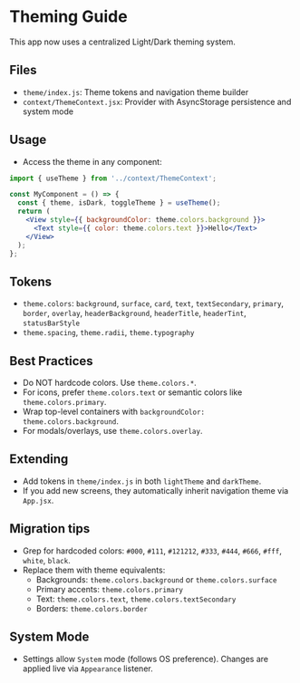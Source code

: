 # Theming Guide

This app now uses a centralized Light/Dark theming system.

## Files
- `theme/index.js`: Theme tokens and navigation theme builder
- `context/ThemeContext.jsx`: Provider with AsyncStorage persistence and system mode

## Usage
- Access the theme in any component:

```jsx
import { useTheme } from '../context/ThemeContext';

const MyComponent = () => {
  const { theme, isDark, toggleTheme } = useTheme();
  return (
    <View style={{ backgroundColor: theme.colors.background }}>
      <Text style={{ color: theme.colors.text }}>Hello</Text>
    </View>
  );
};
```

## Tokens
- `theme.colors`: `background`, `surface`, `card`, `text`, `textSecondary`, `primary`, `border`, `overlay`, `headerBackground`, `headerTitle`, `headerTint`, `statusBarStyle`
- `theme.spacing`, `theme.radii`, `theme.typography`

## Best Practices
- Do NOT hardcode colors. Use `theme.colors.*`.
- For icons, prefer `theme.colors.text` or semantic colors like `theme.colors.primary`.
- Wrap top-level containers with `backgroundColor: theme.colors.background`.
- For modals/overlays, use `theme.colors.overlay`.

## Extending
- Add tokens in `theme/index.js` in both `lightTheme` and `darkTheme`.
- If you add new screens, they automatically inherit navigation theme via `App.jsx`.

## Migration tips
- Grep for hardcoded colors: `#000`, `#111`, `#121212`, `#333`, `#444`, `#666`, `#fff`, `white`, `black`.
- Replace them with theme equivalents:
  - Backgrounds: `theme.colors.background` or `theme.colors.surface`
  - Primary accents: `theme.colors.primary`
  - Text: `theme.colors.text`, `theme.colors.textSecondary`
  - Borders: `theme.colors.border`

## System Mode
- Settings allow `System` mode (follows OS preference). Changes are applied live via `Appearance` listener.